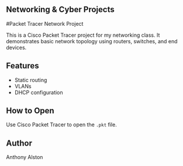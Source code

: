 ## Networking & Cyber Projects
 
#Packet Tracer Network Project

This is a Cisco Packet Tracer project for my networking class. It demonstrates basic network topology using routers, switches, and end devices.

## Features
- Static routing
- VLANs
- DHCP configuration

## How to Open
Use Cisco Packet Tracer to open the `.pkt` file.

## Author
Anthony Alston
